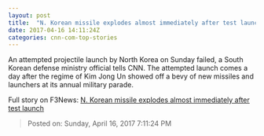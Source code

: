 ```yaml
---
layout: post
title:  "N. Korean missile explodes almost immediately after test launch"
date: 2017-04-16 14:11:24Z
categories: cnn-com-top-stories
---
```


An attempted projectile launch by North Korea on Sunday failed, a South Korean defense ministry official tells CNN. The attempted launch comes a day after the regime of Kim Jong Un showed off a bevy of new missiles and launchers at its annual military parade.


Full story on F3News: [N. Korean missile explodes almost immediately after test launch](http://www.f3nws.com/n/4gYHcH)

> Posted on: Sunday, April 16, 2017 7:11:24 PM
